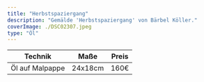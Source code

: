 ```yaml
---
title: "Herbstspaziergang"
description: "Gemälde 'Herbstspaziergang' von Bärbel Köller."
coverImage: ./DSC02307.jpeg
type: "Öl"
---
```


| Technik                     | Maße      | Preis |
|-----------------------------|-----------|-------|
| Öl auf Malpappe             | 24x18cm   | 160€  |
